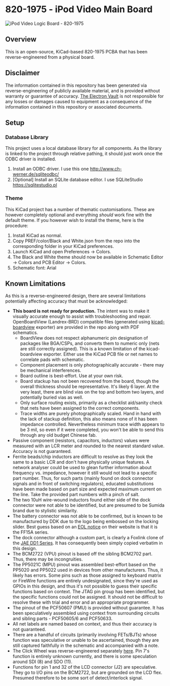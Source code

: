 # 820-1975 - iPod Video Main Board
![iPod Video Logic Board - 820-1975](assets/820-1975_RenderView.png)

## Overview
This is an open-source, KiCad-based 820-1975 PCBA that has been reverse-engineered from a physical board.

## Disclaimer
The information contained in this repository has been generated via reverse-engineering of publicly available material, and is provided without warranty or guarantee of accuracy. [The Electron Vault](https://www.theelectronvault.com/) is not responsible for any losses or damages caused to equipment as a consequence of the information contained in this repository or associated documents.

## Setup
### Database Library
This project uses a local database library for all components. As the library is linked to the project through relative pathing, it should just work once the ODBC driver is installed.
1) Install an ODBC driver. I use this one http://www.ch-werner.de/sqliteodbc/
2) [Optional] Install an SQLite database editor. I use SQLiteStudio https://sqlitestudio.pl

### Theme
This KiCad project has a number of thematic customisations. These are however completely optional and everything *should* work fine with the default theme. If you however wish to install the theme, here is the procedure:
1) Install KiCad as normal.
2) Copy PREF/color/Black and White.json from the repo into the corresponding folder in your KiCad preferences.
3) Launch KiCad and open Preferences -> Colors.
4) The Black and White theme should now be available in Schematic Editor -> Colors and PCB Editor -> Colors.
5) Schematic font: Arial

## Known Limitations
As this is a reverse-engineered design, there are several limitations potentially affecting accuracy that must be acknowledged:
- **This board is not ready for production.** The intent was to make it visually accurate enough to assist with troubleshooting and repair. OpenBoardView (Landrex-BRD) compatible files (generated using [kicad-boardview](https://github.com/whitequark/kicad-boardview) exporter) are provided in the repo along with PDF schematics.
	- BoardView does not respect alphanumeric pin designation of packages like BGA/CSPs, and converts them to numeric only (nets are still correctly assigned). This is a known limitation of the kicad-boardview exporter. Either use the KiCad PCB file or net names to correlate pads with schematic.
	- Component placement is only photographically accurate - there may be mechanical interferences.
	- Board outline is best-effort. Use at your own risk.
	- Board stackup has not been recovered from the board, though the overall thickness should be representative. It's likely 6 layer. At the very least, there are blind vias on the top and bottom two layers, and potentially buried vias as well.
	- Only surface routing exists, primarily as a checklist aid/sanity check that nets have been assigned to the correct components. 
	- Trace widths are purely photographically scaled. Hand in hand with the lack of stackup definition, this also means none of it has been impedance controlled. Nevertheless minimum trace width appears to be 3 mil, so even if it were completed, you won't be able to send this through any old budget Chinese fab.
- Passive component (resistors, capacitors, inductors) values were measured with an LCR meter and rounded to the nearest standard value. Accuracy is not guaranteed.
- Ferrite beads/chip inductors are difficult to resolve as they look the same to a basic LCR and don't have physically unique features. A network analyser could be used to glean further information about frequency vs. impedance, however it still would not lead to a specific part number. Thus, for such parts (mainly found on dock connector signals and in front of switching regulators), educated substitutions have been made based on part size and expected maximum current on the line. Take the provided part numbers with a pinch of salt.
- The two 10uH wire-wound inductors found either side of the dock connector were not able to be identified, but are presumed to be Sumida brand due to stylistic similarity.
- The battery connector was not able to be confirmed, but is known to be manufactured by DDK due to the logo being embossed on the locking slider. Best guess based on an [EOL notice](https://www.ddknet.co.jp/English/order_stop_eng/list.html) on their website is that it is the FF15A series.
- The dock connector although a custom part, is clearly a Foxlink clone of the [JAE DD1 Series](https://www.jae.com/en/connectors/series/detail/id=64352). It has consequently been simply copied verbatim in this design.
- The BCM2722 (VPU) pinout is based off the sibling BCM2702 part. Thus, there may be incongruities.
- The PP5021C (MPU) pinout was assembled best-effort based on the PP5020 and PP5022 used in devices from other manufacturers. Thus, it likely has errors. Some pins such as those assigned to keyboard matrix or FireWire functions are entirely undesignated, since they're used as GPIOs in this design, and thus it's not possible to guess their specific functions based on context. The JTAG pin group has been identified, but the specific functions could not be assigned. It should not be difficult to resolve these with trial and error and an appropriate programmer.
- The pinout of the PCF50607 (PMU) is provided without guarantee. It has been speculatively assembled using context from surrounding circuits and sibling parts - PCF50605/6 and PCF50633.
- All net labels are named based on context, and thus their accuracy is not guaranteed.
- There are a handful of circuits (primarily involving FETs/BJTs) whose function was speculative or unable to be ascertained, though they are still captured faithfully in the schematic and accompanied with a note.
- The Click Wheel was reverse-engineered separately [here](https://theelectronvault.substack.com/p/ipod-video-5th-generation-click-wheel). Pin 7's function is entirely unknown currently, and there is some speculation around SDI (8) and SDO (11).
- Functions for pin 1 and 32 of the LCD connector (J2) are speculative. They go to I/O pins on the BCM2722, but are grounded on the LCD flex. Presumed therefore to be some sort of detect/interlock signal.